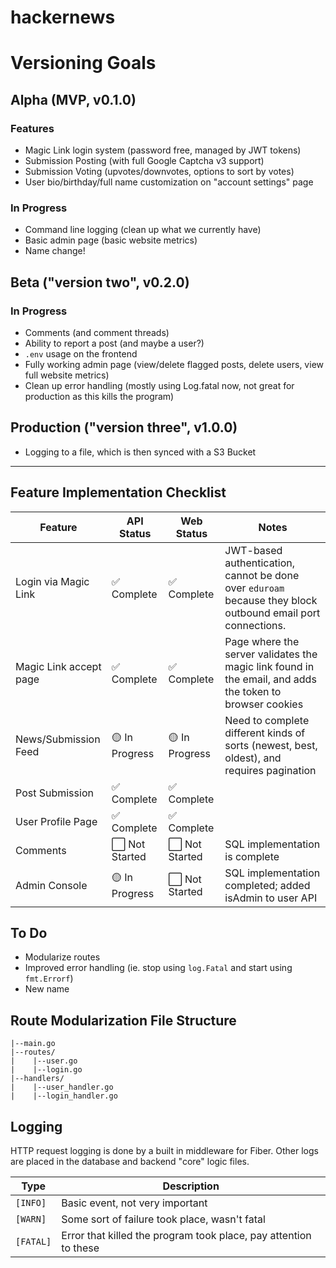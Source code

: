 # hackernews

# Versioning Goals

## Alpha (MVP, v0.1.0)

### Features

- Magic Link login system (password free, managed by JWT tokens)
- Submission Posting (with full Google Captcha v3 support)
- Submission Voting (upvotes/downvotes, options to sort by votes)
- User bio/birthday/full name customization on "account settings" page

### In Progress

- Command line logging (clean up what we currently have)
- Basic admin page (basic website metrics)
- Name change!

## Beta ("version two", v0.2.0)

### In Progress

- Comments (and comment threads)
- Ability to report a post (and maybe a user?)
- `.env` usage on the frontend
- Fully working admin page (view/delete flagged posts, delete users, view full website metrics)
- Clean up error handling (mostly using Log.fatal now, not great for production as this kills the program)

## Production ("version three", v1.0.0)

- Logging to a file, which is then synced with a S3 Bucket

<hr>

## Feature Implementation Checklist

| Feature                | API Status     | Web Status     | Notes                                                                                                       |
| ---------------------- | -------------- | -------------- | ----------------------------------------------------------------------------------------------------------- |
| Login via Magic Link   | ✅ Complete    | ✅ Complete    | JWT-based authentication, cannot be done over `eduroam` because they block outbound email port connections. |
| Magic Link accept page | ✅ Complete    | ✅ Complete    | Page where the server validates the magic link found in the email, and adds the token to browser cookies    |
| News/Submission Feed   | 🟡 In Progress | 🟡 In Progress | Need to complete different kinds of sorts (newest, best, oldest), and requires pagination                   |
| Post Submission        | ✅ Complete    | ✅ Complete    |                                                                                                             |
| User Profile Page      | ✅ Complete    | ✅ Complete    |                                                                                                             |
| Comments               | ⬜ Not Started | ⬜ Not Started | SQL implementation is complete                                                                              |
| Admin Console          | 🟡 In Progress | ⬜ Not Started | SQL implementation completed; added isAdmin to user API                                                     |

## To Do

- Modularize routes
- Improved error handling (ie. stop using `log.Fatal` and start using `fmt.Errorf`)
- New name

## Route Modularization File Structure

```
|--main.go
|--routes/
|    |--user.go
|    |--login.go
|--handlers/
|    |--user_handler.go
|    |--login_handler.go
```

## Logging

HTTP request logging is done by a built in middleware for Fiber. Other logs are placed in the database and backend "core" logic files.

| Type      | Description                                                      |
| --------- | ---------------------------------------------------------------- |
| `[INFO]`  | Basic event, not very important                                  |
| `[WARN]`  | Some sort of failure took place, wasn't fatal                    |
| `[FATAL]` | Error that killed the program took place, pay attention to these |
